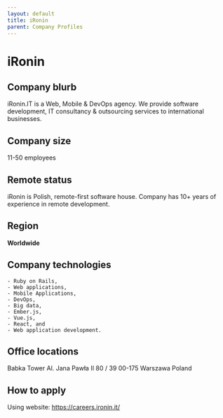 ```yaml
---
layout: default
title: iRonin
parent: Company Profiles
---
```


# iRonin

## Company blurb

iRonin.IT is a Web, Mobile & DevOps agency. We provide software development, IT consultancy & outsourcing services to international businesses.

## Company size

11-50 employees

## Remote status

iRonin is Polish, remote-first software house. Company has 10+ years of experience in remote development.

## Region

**Worldwide**

## Company technologies

    - Ruby on Rails,
    - Web applications,
    - Mobile Applications,
    - DevOps,
    - Big data,
    - Ember.js,
    - Vue.js,
    - React, and
    - Web application development.

## Office locations

Babka Tower
Al. Jana Pawła II 80 / 39
00-175 Warszawa
Poland

## How to apply

Using website: https://careers.ironin.it/
